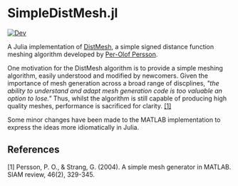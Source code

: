 # SimpleDistMesh.jl

[![Dev](https://img.shields.io/badge/docs-dev-blue.svg)](https://alex-nunn.github.io/SimpleDistMesh/)

A Julia implementation of [DistMesh](http://persson.berkeley.edu/distmesh/), a simple signed distance function meshing algorithm developed by [Per-Olof Persson](http://persson.berkeley.edu/).

One motivation for the DistMesh algorithm is to provide a simple meshing algorithm, easily understood and modified by newcomers. Given the importance of mesh generation across a broad range of discplines, _"the ability to understand and adapt mesh generation code is too valuable an option to lose."_ Thus, whilst the algorithm is still capable of producing high quality meshes, performance is sacrificed for clarity. [[1]](#1)

Some minor changes have been made to the MATLAB implementation to express the ideas more idiomatically in Julia.

## References
<a id="1">[1]</a> Persson, P. O., & Strang, G. (2004). A simple mesh generator in MATLAB. SIAM review, 46(2), 329-345.